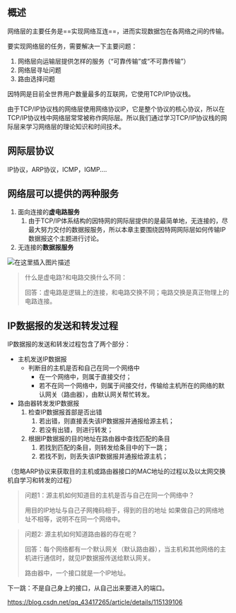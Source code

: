 ## 概述

网络层的主要任务是==实现网络互连==，进而实现数据包在各网络之间的传输。

要实现网络层的任务，需要解决一下主要问题：

1. 网络层向运输层提供怎样的服务（“可靠传输”或“不可靠传输”）
2. 网络层寻址问题
3. 路由选择问题



因特网是目前全世界用户数量最多的互联网，它使用TCP/IP协议栈。

由于TCP/IP协议栈的网络层使用网络协议IP，它是整个协议的核心协议，所以在TCP/IP协议栈中网络层常常被称作网际层。所以我们通过学习TCP/IP协议栈的网际层来学习网络层的理论知识和时间技术。



## 网际层协议

IP协议，ARP协议，ICMP，IGMP....



## 网络层可以提供的两种服务



1. 面向连接的**虚电路服务**
   1. 由于TCP/IP体系结构的因特网的网际层提供的是最简单地，无连接的，尽最大努力交付的数据报服务，所以本章主要围绕因特网网际层如何传输IP数据报这个主题进行讨论。 
2. 无连接的**数据报服务**



![在这里插入图片描述](网络层.assets/20210323194547616.png)

>  什么是虚电路?和电路交换什么不同：
>
> 回答：虚电路是逻辑上的连接，和电路交换不同；电路交换是真正物理上的电路连接。



## IP数据报的发送和转发过程

IP数据报的发送和转发过程包含了两个部分：

- 主机发送IP数据报
  - 判断目的主机是否和自己在同一个网络中
    - 在一个网络中，则属于直接交付；
    - 若不在同一个网络中，则属于间接交付，传输给主机所在的网络的默认网关（路由器），由默认网关帮忙转发。
- 路由器转发发IP数据报
  1. 检查IP数据报首部是否出错
     1. 若出错，则直接丢失该IP数据报并通报给源主机；
     2. 若没有出错，则进行转发；
  2. 根据IP数据报的目的地址在路由器中查找匹配的条目
     1. 若找到匹配的条目，则转发给条目中的下一跳；
     2. 若找不到，则丢失该IP数据报并通报给源主机；

（忽略ARP协议来获取目的主机或路由器接口的MAC地址的过程以及以太网交换机自学习和转发的过程）



> 问题1：源主机如何知道目的主机是否与自己在同一个网络中？
>
> 用目的IP地址与自己子网掩码相于，得到的目的地址 如果做自己的网络地址不相等，说明不在同一个网络中。



> 问题2: 源主机如何知道路由器的存在呢？
>
> 回答：每个网络都有一个默认网关（默认路由器），当主机和其他网络的主机进行通信时，就见IP数据报传送给默认网关。
>
> 路由器中，一个接口就是一个IP地址。



下一跳：不是自己身上的接口，从自己出来要进入的端口。

https://blog.csdn.net/qq_43417265/article/details/115139106
